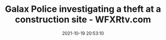 ---
"title": "Galax Police investigating a theft at a construction site - WFXRtv.com"
"date": "2021-10-19 20:53:10"
"feed_name": "GOOGLENEWSCONSTRUCTION"
"feed_website": "https://news.google.com/search?q=construction%2Bincident&hl=en-US&gl=US&ceid=US:en"
"feed_rss": "https://news.google.com/rss/search?q=construction%2Bincident&hl=en-US&gl=US&ceid=US:en"
"link": "https://www.wfxrtv.com/news/local-news/new-river-valley-local-news/galax-police-investigating-a-theft-at-a-construction-site/"
"source": "{'href': 'https://www.wfxrtv.com', 'title': 'WFXRtv.com'}"
"file": "_posts/2021-1-1-6d71a081389b3bc66bc4965e8f5dde57faeb52b7.md"
"accident": "1"
"drilling": "0"
"represented_by": "0"
"dead": "0"
"injured": "0"
"arrested": "0"
"place": "unknown place"
"where": "unknown site"
"causes": "unknown"
"place_uri": "unknown place"
---